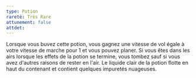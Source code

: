 ```yaml
---
type: Potion
rareté: Très Rare
attunement: false
attdet:
---
```

Lorsque vous buvez cette potion, vous gagnez une vitesse de vol égale à votre vitesse de marche pour 1 et vous pouvez planer. Si vous êtes dans les airs lorsque les effets de la potion se termine, vous tombez sauf si vous avez d'autres raisons de rester en l'air. Le liquide clair de la potion flotte en haut du contenant et contient quelques impuretés nuageuses.